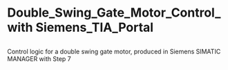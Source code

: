 # Double_Swing_Gate_Motor_Control_with Siemens_TIA_Portal
## 

Control logic for a double swing gate motor, produced in Siemens SIMATIC MANAGER with Step 7
